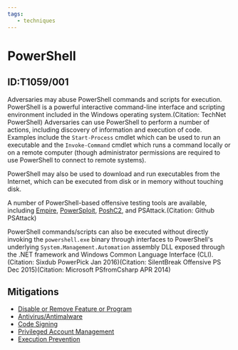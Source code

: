```yaml
---
tags:
   - techniques
---
```

# PowerShell
## ID:T1059/001
Adversaries may abuse PowerShell commands and scripts for execution. PowerShell is a powerful interactive command-line interface and scripting environment included in the Windows operating system.(Citation: TechNet PowerShell) Adversaries can use PowerShell to perform a number of actions, including discovery of information and execution of code. Examples include the <code>Start-Process</code> cmdlet which can be used to run an executable and the <code>Invoke-Command</code> cmdlet which runs a command locally or on a remote computer (though administrator permissions are required to use PowerShell to connect to remote systems).

PowerShell may also be used to download and run executables from the Internet, which can be executed from disk or in memory without touching disk.

A number of PowerShell-based offensive testing tools are available, including [Empire](/mitre/software/S0363),  [PowerSploit](/mitre/software/S0194), [PoshC2](/mitre/software/S0378), and PSAttack.(Citation: Github PSAttack)

PowerShell commands/scripts can also be executed without directly invoking the <code>powershell.exe</code> binary through interfaces to PowerShell's underlying <code>System.Management.Automation</code> assembly DLL exposed through the .NET framework and Windows Common Language Interface (CLI).(Citation: Sixdub PowerPick Jan 2016)(Citation: SilentBreak Offensive PS Dec 2015)(Citation: Microsoft PSfromCsharp APR 2014)
## Mitigations
* [Disable or Remove Feature or Program](mitigations/M1042)
* [Antivirus/Antimalware](mitigations/M1049)
* [Code Signing](mitigations/M1045)
* [Privileged Account Management](mitigations/M1026)
* [Execution Prevention](mitigations/M1038)
